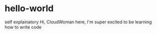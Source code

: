 # hello-world
self explainatory
Hi, CloudWoman here, I'm super excited to be learning how to write code
